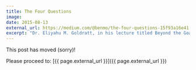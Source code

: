 ```yaml
---
title: The Four Questions
image: 
date: 2015-08-13
external_url: https://medium.com/@benmo/the-four-questions-15f93a16e41
excerpt: "Dr. Eliyahu M. Goldratt, in his lecture titled Beyond the Goal: Theory of Constraints, describes the necessity of answering the following questions when adopting a technology..."
---
```


This post has moved (sorry)!

Please proceed to: [{{ page.external_url }}]({{ page.external_url }})
